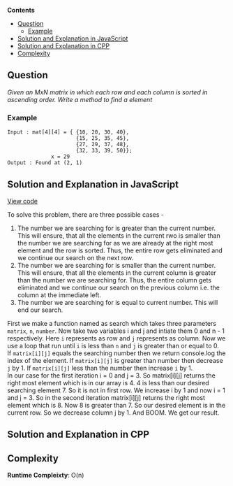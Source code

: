 **Contents**
- [Question](#question)
  - [Example](#example)
- [Solution and Explanation in JavaScript](#solution-and-explanation-in-javascript)
- [Solution and Explanation in CPP](#solution-and-explanation-in-cpp)
- [Complexity](#complexity)
  

## Question 
*Given an MxN matrix in which each row and  each column is sorted in ascending order. Write a method to find a element*

### Example

```
Input : mat[4][4] = { {10, 20, 30, 40},
                      {15, 25, 35, 45},
                      {27, 29, 37, 48},
                      {32, 33, 39, 50}};
              x = 29
Output : Found at (2, 1)
```

## Solution and Explanation in JavaScript

[View code](/Sorting%20and%20Searching/Sorted%20Matrix%20Search/SortedMatrixSearch.js)

To solve this problem, there are three possible cases - 
1. The number we are searching for is greater than the current number. This will ensure, that all the elements in the current rwo is smaller than the number we are searching for as we are already at the right most element and the row is sorted. Thus, the entire row gets eliminated and we continue our search on the next row. 
2. The number we are searching for is smaller than the current number. This will  ensure, that all the elements in the current column is greater than the number we are searching for. Thus, the entire column gets eliminated and we continue our search on the previous column i.e. the column at the immediate left. 
3. The number we are searching for is equal to current number. This will end our search.

First we make a function named as search which takes three parameters `matrix`, `n`, `number`. 
Now take two variables i and j and intiate them 0 and n - 1 respectively. Here `i` represents as row and `j` represents as column. Now we use a loop that run until `i` is less than `n` and `j` is greater than or equal to 0. <br>
If `matrix[i][j]` equals the searching number then we return console.log the index of the element. If `matrix[i][j]` is greater than number then decrease `j` by 1. If `matrix[i][j]` less than the number then increase `i` by 1. <br>
In our case for the first iteration i = 0 and j = 3. So matrix[i][j] returns the right most element which is in our array is 4. 4 is less than our desired searching element 7. So it is not in first row. We increase i by 1 and now i = 1 and j = 3. So in the second iteration matrix[i][j] returns the right most element which is 8. Now 8 is greater than 7. So our desired element is in the current row. So we decrease column j by 1. And BOOM. We get our result. 

## Solution and Explanation in CPP


## Complexity 
**Runtime Compleixty**: O(n)